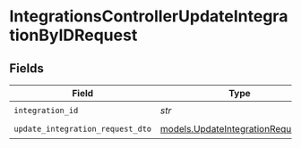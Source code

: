 # IntegrationsControllerUpdateIntegrationByIDRequest


## Fields

| Field                                                                          | Type                                                                           | Required                                                                       | Description                                                                    |
| ------------------------------------------------------------------------------ | ------------------------------------------------------------------------------ | ------------------------------------------------------------------------------ | ------------------------------------------------------------------------------ |
| `integration_id`                                                               | *str*                                                                          | :heavy_check_mark:                                                             | N/A                                                                            |
| `update_integration_request_dto`                                               | [models.UpdateIntegrationRequestDto](../models/updateintegrationrequestdto.md) | :heavy_check_mark:                                                             | N/A                                                                            |